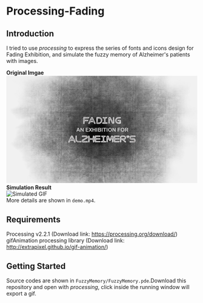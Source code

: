 # Processing-Fading

## Introduction
I tried to use *processing* to express the series of fonts and icons design for Fading Exhibition, and simulate the fuzzy memory of Alzheimer's patients with images.  
  
**Original  Imgae**  
![Original Image](https://github.com/Qianqianshi1/Processing-Fading/blob/main/FuzzyMemory/OriginalImage.jpg)  
**Simulation Result**  
![Simulated GIF](https://github.com/Qianqianshi1/Processing-Fading/blob/main/ExportGIF.gif)  
More details are shown in `demo.mp4`.

## Requirements
Processing v2.2.1 (Download link: https://processing.org/download/)  
gifAnimation processing library (Download link: http://extrapixel.github.io/gif-animation/)

## Getting Started
Source codes are shown in `FuzzyMemory/FuzzyMemory.pde`.Download this repository and open with *processing*, click inside the running window will export a gif.
